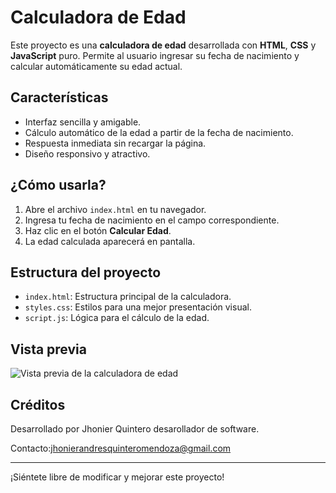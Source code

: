 # Calculadora de Edad

Este proyecto es una **calculadora de edad** desarrollada con **HTML**, **CSS** y **JavaScript** puro. Permite al usuario ingresar su fecha de nacimiento y calcular automáticamente su edad actual.

## Características

- Interfaz sencilla y amigable.
- Cálculo automático de la edad a partir de la fecha de nacimiento.
- Respuesta inmediata sin recargar la página.
- Diseño responsivo y atractivo.

## ¿Cómo usarla?

1. Abre el archivo `index.html` en tu navegador.
2. Ingresa tu fecha de nacimiento en el campo correspondiente.
3. Haz clic en el botón **Calcular Edad**.
4. La edad calculada aparecerá en pantalla.

## Estructura del proyecto

- `index.html`: Estructura principal de la calculadora.
- `styles.css`: Estilos para una mejor presentación visual.
- `script.js`: Lógica para el cálculo de la edad.

## Vista previa

![Vista previa de la calculadora de edad](https://via.placeholder.com/600x300?text=Calculadora+de+Edad)

## Créditos

Desarrollado por Jhonier Quintero desarollador de software.

Contacto:jhonierandresquinteromendoza@gmail.com

---

¡Siéntete libre de modificar y mejorar este proyecto!


